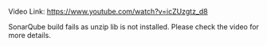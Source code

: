 Video Link: https://www.youtube.com/watch?v=icZUzgtz_d8

SonarQube build fails as unzip lib is not installed. Please check the video for more details. 
